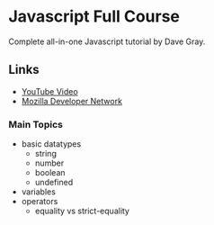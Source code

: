 # Javascript Full Course

Complete all-in-one Javascript tutorial by Dave Gray.  

## Links

- [YouTube Video](https://youtu.be/EfAl9bwzVZk)
- [Mozilla Developer Network](https://developer.mozilla.org/en-US/docs/Web/JavaScript)

### Main Topics

- basic datatypes
	- string
	- number
	- boolean
	- undefined
- variables
- operators
	- equality vs strict-equality